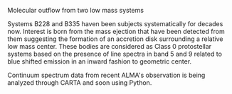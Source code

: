Molecular outflow from two low mass systems

Systems B228 and B335 haven been subjects systematically for decades now. Interest is born from the mass ejection that have been detected from them suggesting the formation of an accretion disk surrounding a relative low mass center.
These bodies are considered as Class 0 protostellar systems based on the presence of line spectra in band 5 and 9 related to blue shifted emission in an inward fashion to geometric center. 

Continuum spectrum data from recent ALMA's observation is being analyzed through CARTA and soon using Python. 
